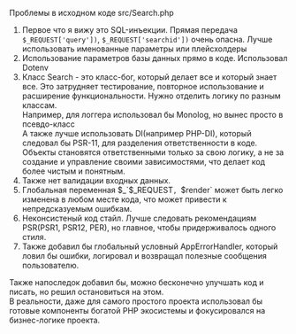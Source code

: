Проблемы в исходном коде src/Search.php

1. Первое что я вижу это SQL-инъекции.
Прямая передача `$_REQUEST['query'])`, `$_REQUEST['searchid'])` очень опасна. Лучше использовать именованные параметры или плейсхолдеры
2. Использование параметров базы данных прямо в коде. Использовал Dotenv
3. Класс Search - это класс-бог, который делает все и который знает все. Это затрудняет тестирование, повторное использование и расширение функциональности. Нужно отделить логику по разным классам.
<br>Например, для логгера использовал бы Monolog, но вынес просто в псевдо-класс 
<br>А также лучше использовать DI(например PHP-DI), который следовал бы PSR-11, для разделения ответственности в коде. 
<br>Объекты становятся ответственными только за свою логику, а не за создание и управление своими зависимостями, что делает код более чистым и понятным.
4. Также нет валидации входных данных.
5. Глобальная переменная $_`$_REQUEST`, `$render` может быть легко изменена в любом месте кода, что может привести к непредсказуемым ошибкам.
6. Неконсистеный код стайл. Лучше следовать рекомендациям PSR(PSR1, PSR12, PER), но главное, чтобы придерживалось одного стиля.
7. Также добавил бы глобальный условный AppErrorHandler, который ловил бы ошибки, логировал и возвращал полезные сообщения пользователю.

Также напоследок добавил бы, можно бесконечно улучшать код и писать, но решил остановиться на этом.<br>
В реальности, даже для самого простого проекта использовал бы готовые компоненты богатой PHP экосистемы и фокусировался на бизнес-логике проекта.